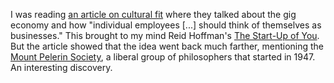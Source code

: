 I was reading
[an article on cultural fit](https://hackernoon.com/not-a-cultural-fit-bf398bc0e99b)
where they talked about the gig economy and how "individual employees [...]
should think of themselves as businesses."  This brought to my mind Reid
Hoffman's [The Start-Up of You](http://amzn.com/0307888908).  But the article
showed that the idea went back much farther, mentioning the
[Mount Pelerin Society](https://en.wikipedia.org/wiki/Mont_Pelerin_Society),
a liberal group of philosophers that started in 1947.  An interesting discovery.
